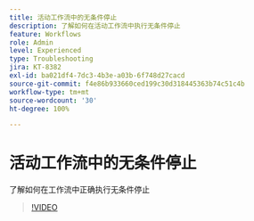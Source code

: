 ```yaml
---
title: 活动工作流中的无条件停止
description: 了解如何在活动工作流中执行无条件停止
feature: Workflows
role: Admin
level: Experienced
type: Troubleshooting
jira: KT-8382
exl-id: ba021df4-7dc3-4b3e-a03b-6f748d27cacd
source-git-commit: f4e86b933660ced199c30d318445363b74c51c4b
workflow-type: tm+mt
source-wordcount: '30'
ht-degree: 100%

---
```


# 活动工作流中的无条件停止

了解如何在工作流中正确执行无条件停止

>[!VIDEO](https://video.tv.adobe.com/v/335887?quality=12&learn=on)
